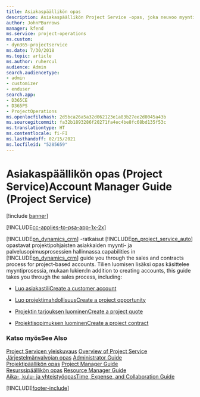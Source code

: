 ```yaml
---
title: Asiakaspäällikön opas
description: Asiakaspäällikön Project Service -opas, joka neuvoo myynti- ja palvelusopimusprosessissa projektipohjaisilla tileillä
author: JohnPBurrows
manager: kfend
ms.service: project-operations
ms.custom:
- dyn365-projectservice
ms.date: 7/30/2018
ms.topic: article
ms.author: ruhercul
audience: Admin
search.audienceType:
- admin
- customizer
- enduser
search.app:
- D365CE
- D365PS
- ProjectOperations
ms.openlocfilehash: 2d5bca26a5a32d062123e1a83b27ee2d0045a43b
ms.sourcegitcommit: fa32b1893286f20271fa4ec4be8fc68bd135f53c
ms.translationtype: HT
ms.contentlocale: fi-FI
ms.lasthandoff: 02/15/2021
ms.locfileid: "5285659"
---
```

# <a name="account-manager-guide-project-service"></a><span data-ttu-id="34cba-103">Asiakaspäällikön opas (Project Service)</span><span class="sxs-lookup"><span data-stu-id="34cba-103">Account Manager Guide (Project Service)</span></span>

[!include [banner](../includes/psa-now-project-operations.md)]

[!INCLUDE[cc-applies-to-psa-app-1x-2x](../includes/cc-applies-to-psa-app-1x-2x.md)]

[!INCLUDE[pn_dynamics_crm](../includes/pn-dynamics-crm.md)] <span data-ttu-id="34cba-104">-ratkaisut [!INCLUDE[pn_project_service_auto](../includes/pn-project-service-auto.md)] opastavat projektipohjaisten asiakkaiden myynti- ja palvelusopimusprosessien hallinnassa.</span><span class="sxs-lookup"><span data-stu-id="34cba-104">capabilities in [!INCLUDE[pn_dynamics_crm](../includes/pn-dynamics-crm.md)] guide you through the sales and contracts process for project-based accounts.</span></span> <span data-ttu-id="34cba-105">Tilien luomisen lisäksi opas käsittelee myyntiprosessia, mukaan lukien:</span><span class="sxs-lookup"><span data-stu-id="34cba-105">In addition to creating accounts, this guide takes you through the sales process, including:</span></span>  
  
-   [<span data-ttu-id="34cba-106">Luo asiakastili</span><span class="sxs-lookup"><span data-stu-id="34cba-106">Create a customer account</span></span>](../psa/create-customer-account.md)  
  
-   [<span data-ttu-id="34cba-107">Luo projektimahdollisuus</span><span class="sxs-lookup"><span data-stu-id="34cba-107">Create a project opportunity</span></span>](../psa/create-project-opportunity.md)  
  
-   [<span data-ttu-id="34cba-108">Projektin tarjouksen luominen</span><span class="sxs-lookup"><span data-stu-id="34cba-108">Create a project quote</span></span>](../psa/create-project-quote.md)  
  
-   [<span data-ttu-id="34cba-109">Projektisopimuksen luominen</span><span class="sxs-lookup"><span data-stu-id="34cba-109">Create a project contract</span></span>](../psa/create-project-contract.md)  
  
  
### <a name="see-also"></a><span data-ttu-id="34cba-110">Katso myös</span><span class="sxs-lookup"><span data-stu-id="34cba-110">See Also</span></span>  
 <span data-ttu-id="34cba-111">[Project Servicen yleiskuvaus](../psa/overview.md) </span><span class="sxs-lookup"><span data-stu-id="34cba-111">[Overview of Project Service](../psa/overview.md) </span></span>  
 <span data-ttu-id="34cba-112">[Järjestelmänvalvojan opas](../psa/admin-guide.md) </span><span class="sxs-lookup"><span data-stu-id="34cba-112">[Administrator Guide](../psa/admin-guide.md) </span></span>  
 <span data-ttu-id="34cba-113">[Projektipäällikön opas](../psa/project-manager-guide.md) </span><span class="sxs-lookup"><span data-stu-id="34cba-113">[Project Manager Guide](../psa/project-manager-guide.md) </span></span>  
 <span data-ttu-id="34cba-114">[Resurssipäällikön opas](../psa/resource-manager-guide.md) </span><span class="sxs-lookup"><span data-stu-id="34cba-114">[Resource Manager Guide](../psa/resource-manager-guide.md) </span></span>  
 [<span data-ttu-id="34cba-115">Aika-, kulu- ja yhteistyöopas</span><span class="sxs-lookup"><span data-stu-id="34cba-115">Time, Expense, and Collaboration Guide</span></span>](../psa/time-expense-collaboration-guide.md)


[!INCLUDE[footer-include](../includes/footer-banner.md)]